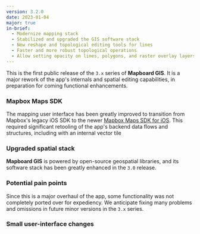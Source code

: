 ```yaml
---
version: 3.2.0
date: 2023-01-04
major: true
in-brief:
  - Modernize mapping stack
  - Stabilized and upgraded the GIS software stack
  - New reshape and topological editing tools for lines
  - Faster and more robust topological operations
  - Allow setting opacity on lines, polygons, and raster overlay layers
---
```


This is the first public release of the `3.x` series of **Mapboard GIS**.
It is a major rework of the app's internals and spatial editing capabilities,
in preparation for coming functional enhancements.

### Mapbox Maps SDK

The mapping user interface has been greatly improved to transition
from Mapbox's legacy iOS SDK to the newer
[Mapbox Maps SDK for iOS](https://docs.mapbox.com/ios/maps/guides/).
This required significant retooling of the app's backend data flows
and structures, including with an internal vector tile

### Upgraded spatial stack

**Mapboard GIS** is powered by open-source geospatial libraries, and its
software stack has been greatly enhanced in the `3.0` release.

### Potential pain points

Since this is a major overhaul of the app, some functionality was not
completely ported over for expediency. We anticipate fixing many problems
and omissions in future minor versions in the `3.x` series.

### Small user-interface changes
